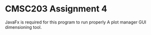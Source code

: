 # CMSC203 Assignment 4
JavaFx is required for this program to run properly
A plot manager GUI dimensioning tool.
